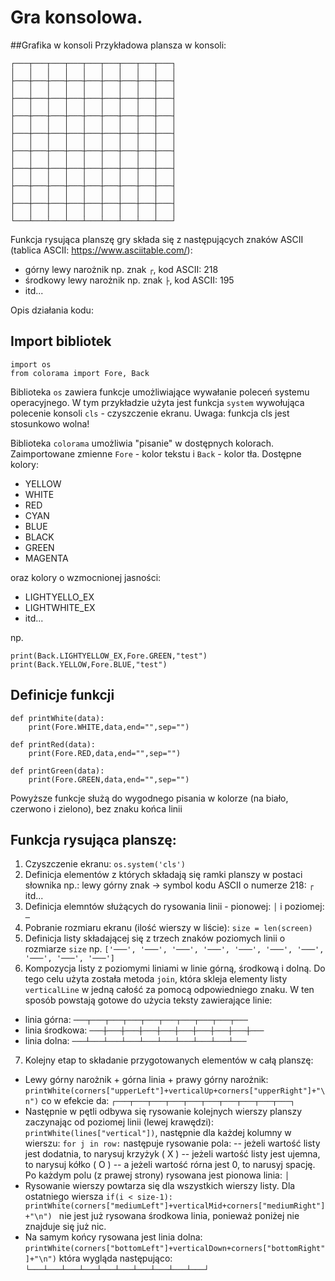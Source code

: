 # Gra konsolowa.

##Grafika w konsoli
Przykładowa plansza w konsoli:
```
┌───┬───┬───┬───┬───┬───┬───┬───┬───┐
│   │   │   │   │   │   │   │   │   │
├───┼───┼───┼───┼───┼───┼───┼───┼───┤
│   │   │   │   │   │   │   │   │   │
├───┼───┼───┼───┼───┼───┼───┼───┼───┤
│   │   │   │   │   │   │   │   │   │
├───┼───┼───┼───┼───┼───┼───┼───┼───┤
│   │   │   │   │   │   │   │   │   │
├───┼───┼───┼───┼───┼───┼───┼───┼───┤
│   │   │   │   │   │   │   │   │   │
├───┼───┼───┼───┼───┼───┼───┼───┼───┤
│   │   │   │   │   │   │   │   │   │
├───┼───┼───┼───┼───┼───┼───┼───┼───┤
│   │   │   │   │   │   │   │   │   │
├───┼───┼───┼───┼───┼───┼───┼───┼───┤
│   │   │   │   │   │   │   │   │   │
├───┼───┼───┼───┼───┼───┼───┼───┼───┤
│   │   │   │   │   │   │   │   │   │
└───┴───┴───┴───┴───┴───┴───┴───┴───┘
```

Funkcja rysująca planszę gry składa się z następujących znaków ASCII (tablica ASCII: https://www.asciitable.com/):
- górny lewy narożnik np. znak `┌`, kod ASCII: 218
- środkowy lewy narożnik np. znak `├`, kod ASCII: 195
- itd...

Opis działania kodu:

## Import bibliotek
```
import os
from colorama import Fore, Back
```
Biblioteka `os` zawiera funkcje umożliwiające wywałanie poleceń systemu operacyjnego. W tym przykładzie użyta jest funkcja `system` wywołująca polecenie konsoli `cls` - czyszczenie ekranu. Uwaga: funkcja cls jest stosunkowo wolna!

Biblioteka `colorama` umożliwia "pisanie" w dostępnych kolorach. Zaimportowane zmienne `Fore` - kolor tekstu i `Back` - kolor tła.
Dostępne kolory:
- YELLOW
- WHITE
- RED
- CYAN
- BLUE
- BLACK
- GREEN
- MAGENTA

oraz kolory o wzmocnionej jasności:
- LIGHTYELLO_EX
- LIGHTWHITE_EX
- itd...

np.
```
print(Back.LIGHTYELLOW_EX,Fore.GREEN,"test")
print(Back.YELLOW,Fore.BLUE,"test")
```
## Definicje funkcji

```
def printWhite(data):
    print(Fore.WHITE,data,end="",sep="")

def printRed(data):
    print(Fore.RED,data,end="",sep="")

def printGreen(data):
    print(Fore.GREEN,data,end="",sep="")

```

Powyższe funkcje służą do wygodnego pisania w kolorze (na biało, czerwono i zielono), bez znaku końca linii

## Funkcja rysująca planszę:

1. Czyszczenie ekranu: `os.system('cls')`
2. Definicja elementów z których składają się ramki planszy w postaci słownika np.:
lewy górny znak -> symbol kodu ASCII o numerze 218: `┌` itd...
3. Definicja elemntów służących do rysowania linii - pionowej: `│` i poziomej: `─`
4. Pobranie rozmiaru ekranu (ilość wierszy w liście): `size = len(screen)`
5. Definicja listy składającej się z trzech znaków poziomych linii o rozmiarze `size`
np. `['───', '───', '───', '───', '───', '───', '───', '───', '───', '───']`
6. Kompozycja listy z poziomymi liniami w linie górną, środkową i dolną. Do tego celu użyta została metoda `join`, która skleja elementy listy `verticalLine` w jedną całość za pomocą odpowiedniego znaku. W ten sposób powstają gotowe do użycia teksty zawierające linie:
- linia górna: `───┬───┬───┬───┬───┬───┬───┬───┬───┬───`
- linia środkowa: `───┼───┼───┼───┼───┼───┼───┼───┼───┼───`
- linia dolna: `───┴───┴───┴───┴───┴───┴───┴───┴───┴───`
7. Kolejny etap to składanie przygotowanych elementów w całą planszę:
- Lewy górny narożnik + górna linia + prawy górny narożnik:
```printWhite(corners["upperLeft"]+verticalUp+corners["upperRight"]+"\n")```
co w efekcie da:
`┌───┬───┬───┬───┬───┬───┬───┬───┬───┬───┐`
- Następnie w pętli odbywa się rysowanie kolejnych wierszy planszy zaczynając od poziomej linii (lewej krawędzi): `printWhite(lines["vertical"])`, następnie dla każdej kolumny w wierszu: `for j in row:` następuje rysowanie pola:
-- jeżeli wartość listy jest dodatnia, to narysuj krzyżyk ( X )
-- jeżeli wartość listy jest ujemna, to narysuj kółko ( O )
-- a jeżeli wartość rórna jest 0, to narusyj spację. 
Po każdym polu (z prawej strony) rysowana jest pionowa linia: `│`
- Rysowanie wierszy powtarza się dla wszystkich wierszy listy. 
Dla ostatniego wiersza ```if(i < size-1): printWhite(corners["mediumLeft"]+verticalMid+corners["mediumRight"]+"\n") ``` nie jest już rysowana środkowa linia, ponieważ poniżej nie znajduje się już nic.
- Na samym końcy rysowana jest linia dolna: 
```printWhite(corners["bottomLeft"]+verticalDown+corners["bottomRight"]+"\n")```
która wygląda następująco: `└───┴───┴───┴───┴───┴───┴───┴───┴───┴───┘`







